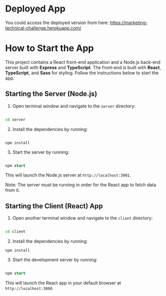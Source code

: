 
# Deployed App

You could access the deployed version from here: https://marketing-technical-challenge.herokuapp.com/

# How to Start the App

This project contains a React front-end application and a Node.js back-end server built with **Express** and **TypeScript**. The front-end is built with **React**, **TypeScript**, and **Sass** for styling. Follow the instructions below to start the app.

## Starting the Server (Node.js) 
1. Open terminal window and navigate to the `server` directory:

```bash

cd server
``` 
2. Install the dependencies by running:

```

npm install
``` 
3. Start the server by running:

```sql

npm start
```



This will launch the Node.js server at `http://localhost:3001`.

Note: The server must be running in order for the React app to fetch data from it.

## Starting the Client (React) App 
1. Open another terminal window and navigate to the `client` directory:

```bash

cd client
``` 
2. Install the dependencies by running:

```
npm install
``` 
3. Start the development server by running:

```sql

npm start
```



This will launch the React app in your default browser at `http://localhost:3000`.
